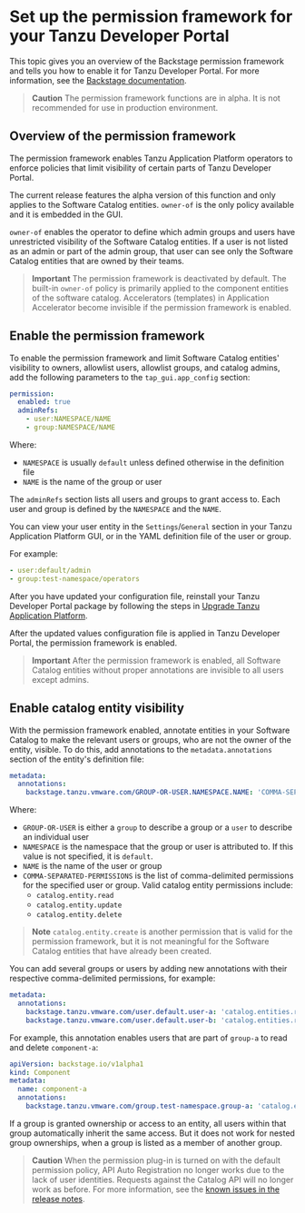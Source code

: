 # Set up the permission framework for your Tanzu Developer Portal

This topic gives you an overview of the Backstage permission framework and tells you how to enable
it for Tanzu Developer Portal. For more information, see the
[Backstage documentation](https://backstage.io/docs/permissions/overview/).

> **Caution** The permission framework functions are in alpha. It is not recommended for use in
> production environment.

## <a id='permission-overview'></a> Overview of the permission framework

The permission framework enables Tanzu Application Platform operators to enforce policies that limit
visibility of certain parts of Tanzu Developer Portal.

The current release features the alpha version of this function and only applies to the
Software Catalog entities. `owner-of` is the only policy available and it is embedded in the GUI.

`owner-of` enables the operator to define which admin groups and users have unrestricted visibility
of the Software Catalog entities. If a user is not listed as an admin or part of the admin group,
that user can see only the Software Catalog entities that are owned by their teams.

> **Important** The permission framework is deactivated by default.
> The built-in `owner-of` policy is primarily applied to the component entities of the software catalog.
> Accelerators (templates) in Application Accelerator become invisible if the permission framework
> is enabled.

## <a id='enable-permission'></a> Enable the permission framework

To enable the permission framework and limit Software Catalog entities' visibility to owners,
allowlist users, allowlist groups, and catalog admins, add the following parameters to the
`tap_gui.app_config` section:

```yaml
permission:
  enabled: true
  adminRefs:
    - user:NAMESPACE/NAME
    - group:NAMESPACE/NAME
```

Where:

- `NAMESPACE` is usually `default` unless defined otherwise in the definition file
- `NAME` is the name of the group or user

The `adminRefs` section lists all users and groups to grant access to. Each user and group is defined
by the `NAMESPACE` and the `NAME`.

You can view your user entity in the `Settings`/`General` section in your Tanzu Application Platform
GUI, or in the YAML definition file of the user or group.

For example:

```yaml
- user:default/admin
- group:test-namespace/operators
```

After you have updated your configuration file, reinstall your Tanzu Developer Portal package
by following the steps in [Upgrade Tanzu Application Platform](../../upgrading.hbs.md).

After the updated values configuration file is applied in Tanzu Developer Portal, the
permission framework is enabled.

> **Important** After the permission framework is enabled, all Software Catalog entities without
> proper annotations are invisible to all users except admins.

## <a id='enable-visibility'></a> Enable catalog entity visibility

With the permission framework enabled, annotate entities in your Software Catalog to make the
relevant users or groups, who are not the owner of the entity, visible.
To do this, add annotations to the `metadata.annotations` section of the entity's definition file:

```yaml
metadata:
  annotations:
    backstage.tanzu.vmware.com/GROUP-OR-USER.NAMESPACE.NAME: 'COMMA-SEPARATED-PERMISSIONS'
```

Where:

- `GROUP-OR-USER` is either a `group` to describe a group or a `user` to describe an individual user
- `NAMESPACE` is the namespace that the group or user is attributed to. If this value is not
  specified, it is `default`.
- `NAME` is the name of the user or group
- `COMMA-SEPARATED-PERMISSIONS` is the list of comma-delimited permissions for the specified user or
  group. Valid catalog entity permissions include:
  - `catalog.entity.read`
  - `catalog.entity.update`
  - `catalog.entity.delete`

> **Note** `catalog.entity.create` is another permission that is valid for the permission framework,
> but it is not meaningful for the Software Catalog entities that have already been created.

You can add several groups or users by adding new annotations with their respective comma-delimited
permissions, for example:

```yaml
metadata:
  annotations:
    backstage.tanzu.vmware.com/user.default.user-a: 'catalog.entities.read'
    backstage.tanzu.vmware.com/user.default.user-b: 'catalog.entities.read,catalog.entities.update'
```

For example, this annotation enables users that are part of `group-a` to read and delete
`component-a`:

```yaml
apiVersion: backstage.io/v1alpha1
kind: Component
metadata:
  name: component-a
  annotations:
    backstage.tanzu.vmware.com/group.test-namespace.group-a: 'catalog.entity.read, catalog.entity.delete'
```

If a group is granted ownership or access to an entity, all users within that group automatically
inherit the same access. But it does not work for nested group ownerships, when a group is listed as
a member of another group.

> **Caution** When the permission plug-in is turned on with the default permission policy, API Auto
> Registration no longer works due to the lack of user identities.
> Requests against the Catalog API will no longer work as before. For more information, see the
> [known issues in the release notes](../../release-notes.hbs.md#1-6-1-tap-gui-ki).
